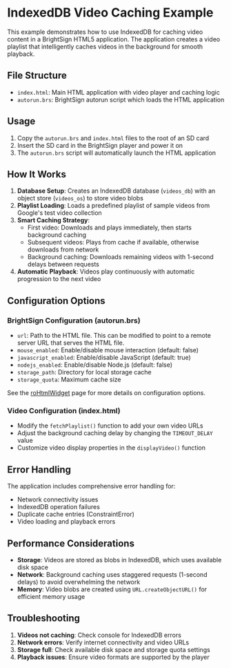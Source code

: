 # IndexedDB Video Caching Example

This example demonstrates how to use IndexedDB for caching video content in a BrightSign HTML5 application. The application creates a video playlist that intelligently caches videos in the background for smooth playback.

## File Structure

- `index.html`: Main HTML application with video player and caching logic
- `autorun.brs`: BrightSign autorun script which loads the HTML application

## Usage

1. Copy the `autorun.brs` and `index.html` files to the root of an SD card
2. Insert the SD card in the BrightSign player and power it on
3. The `autorun.brs` script will automatically launch the HTML application

## How It Works

1. **Database Setup**: Creates an IndexedDB database (`videos_db`) with an object store (`videos_os`) to store video blobs
2. **Playlist Loading**: Loads a predefined playlist of sample videos from Google's test video collection
3. **Smart Caching Strategy**:
   - First video: Downloads and plays immediately, then starts background caching
   - Subsequent videos: Plays from cache if available, otherwise downloads from network
   - Background caching: Downloads remaining videos with 1-second delays between requests
4. **Automatic Playback**: Videos play continuously with automatic progression to the next video

## Configuration Options

### BrightSign Configuration (autorun.brs)
- `url`: Path to the HTML file. This can be modified to point to a remote server URL that serves the HTML file.
- `mouse_enabled`: Enable/disable mouse interaction (default: false)
- `javascript_enabled`: Enable/disable JavaScript (default: true)
- `nodejs_enabled`: Enable/disable Node.js (default: false)
- `storage_path`: Directory for local storage cache
- `storage_quota`: Maximum cache size

See the [roHtmlWidget](https://docs.brightsign.biz/developers/rohtmlwidget#23vJS) page for more details on configuration options.

### Video Configuration (index.html)
- Modify the `fetchPlaylist()` function to add your own video URLs
- Adjust the background caching delay by changing the `TIMEOUT_DELAY` value
- Customize video display properties in the `displayVideo()` function

## Error Handling

The application includes comprehensive error handling for:
- Network connectivity issues
- IndexedDB operation failures
- Duplicate cache entries (ConstraintError)
- Video loading and playback errors

## Performance Considerations

- **Storage**: Videos are stored as blobs in IndexedDB, which uses available disk space
- **Network**: Background caching uses staggered requests (1-second delays) to avoid overwhelming the network
- **Memory**: Video blobs are created using `URL.createObjectURL()` for efficient memory usage

## Troubleshooting

1. **Videos not caching**: Check console for IndexedDB errors
2. **Network errors**: Verify internet connectivity and video URLs
3. **Storage full**: Check available disk space and storage quota settings
4. **Playback issues**: Ensure video formats are supported by the player
